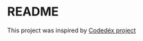 # README
This project was inspired by [Codedéx project](https://www.codedex.io/projects/predict-home-prices-with-python-and-linear-regression) 
